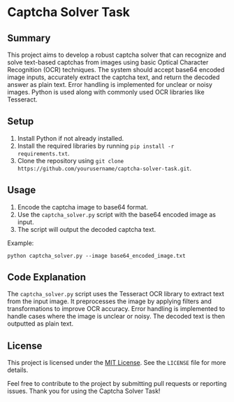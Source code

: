 # Captcha Solver Task

## Summary
This project aims to develop a robust captcha solver that can recognize and solve text-based captchas from images using basic Optical Character Recognition (OCR) techniques. The system should accept base64 encoded image inputs, accurately extract the captcha text, and return the decoded answer as plain text. Error handling is implemented for unclear or noisy images. Python is used along with commonly used OCR libraries like Tesseract.

## Setup
1. Install Python if not already installed.
2. Install the required libraries by running `pip install -r requirements.txt`.
3. Clone the repository using `git clone https://github.com/yourusername/captcha-solver-task.git`.

## Usage
1. Encode the captcha image to base64 format.
2. Use the `captcha_solver.py` script with the base64 encoded image as input.
3. The script will output the decoded captcha text.

Example:
```
python captcha_solver.py --image base64_encoded_image.txt
```

## Code Explanation
The `captcha_solver.py` script uses the Tesseract OCR library to extract text from the input image. It preprocesses the image by applying filters and transformations to improve OCR accuracy. Error handling is implemented to handle cases where the image is unclear or noisy. The decoded text is then outputted as plain text.

## License
This project is licensed under the [MIT License](https://opensource.org/licenses/MIT). See the `LICENSE` file for more details.

Feel free to contribute to the project by submitting pull requests or reporting issues. Thank you for using the Captcha Solver Task!